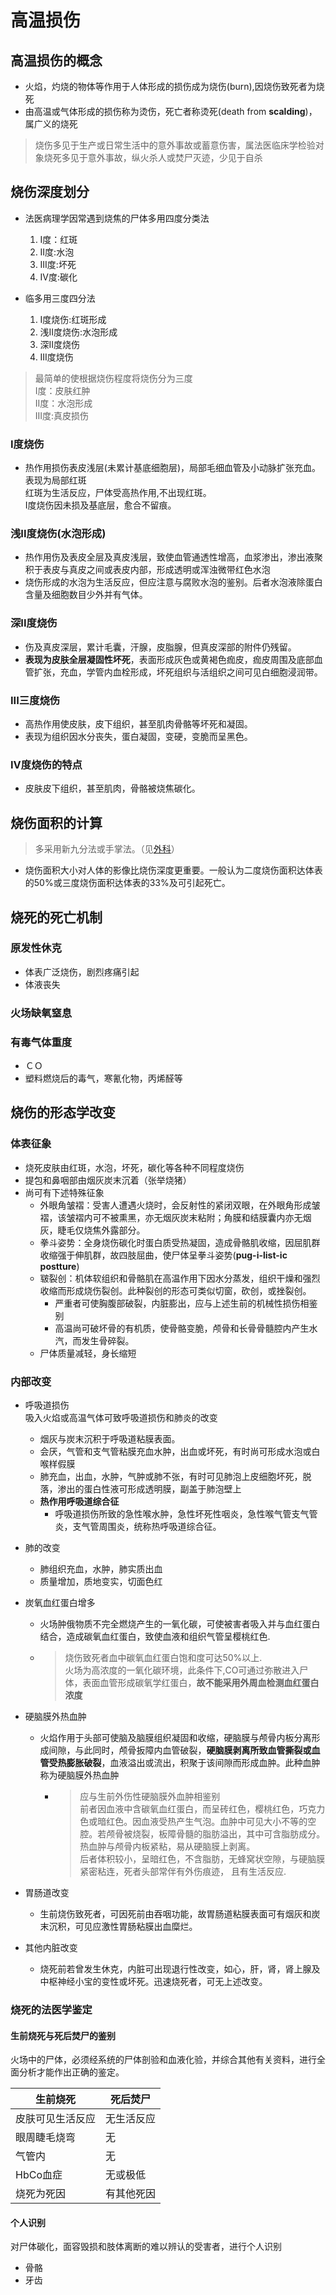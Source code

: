 # 高温损伤
## 高温损伤的概念
- 火焰，灼烧的物体等作用于人体形成的损伤成为烧伤(burn),因烧伤致死者为烧死
- 由高温或气体形成的损伤称为烫伤，死亡者称烫死(death from **scalding**)，属广义的烧死

>烧伤多见于生产或日常生活中的意外事故或蓄意伤害，属法医临床学检验对象烧死多见于意外事故，纵火杀人或焚尸灭迹，少见于自杀

## 烧伤深度划分
- 法医病理学因常遇到烧焦的尸体多用四度分类法  
  1. I度：红斑
  2. II度:水泡
  3. III度:坏死
  4. IV度:碳化

- 临多用三度四分法  
  1. I度烧伤:红斑形成
  2. 浅II度烧伤:水泡形成
  3. 深II度烧伤
  4. III度烧伤

>最简单的使根据烧伤程度将烧伤分为三度  
I度：皮肤红肿  
II度：水泡形成  
III度:真皮损伤

### I度烧伤
- 热作用损伤表皮浅层(未累计基底细胞层)，局部毛细血管及小动脉扩张充血。  
表现为局部红斑  
红斑为生活反应，尸体受高热作用,不出现红斑。  
I度烧伤因未损及基底层，愈合不留痕。

### 浅II度烧伤(水泡形成)
- 热作用伤及表皮全层及真皮浅层，致使血管通透性增高，血浆渗出，渗出液聚积于表皮与真皮之间或表皮内部，形成透明或浑浊微带红色水泡　　
- 烧伤形成的水泡为生活反应，但应注意与腐败水泡的鉴别。后者水泡液除蛋白含量及细胞数目少外并有气体。

### 深II度烧伤
- 伤及真皮深层，累计毛囊，汗腺，皮脂腺，但真皮深部的附件仍残留。
- **表现为皮肤全层凝固性坏死**，表面形成灰色或黄褐色痂皮，痂皮周围及底部血管扩张，充血，学管内血栓形成，坏死组织与活组织之间可见白细胞浸润带。

### III三度烧伤
- 高热作用使皮肤，皮下组织，甚至肌肉骨骼等坏死和凝固。
- 表现为组织因水分丧失，蛋白凝固，变硬，变脆而呈黑色。

### IV度烧伤的特点
- 皮肤皮下组织，甚至肌肉，骨骼被烧焦碳化。
  
## 烧伤面积的计算
>多采用新九分法或手掌法。（见[外科](/Surgery/烧伤1.md )）
- 烧伤面积大小对人体的影像比烧伤深度更重要。一般认为二度烧伤面积达体表的50%或三度烧伤面积达体表的33%及可引起死亡。
  
## 烧死的死亡机制
### 原发性休克
- 体表广泛烧伤，剧烈疼痛引起
- 体液丧失
### 火场缺氧窒息
### 有毒气体重度
- ＣＯ
- 塑料燃烧后的毒气，寒氰化物，丙烯醛等

## 烧伤的形态学改变
### 体表征象
- 烧死皮肤由红斑，水泡，坏死，碳化等各种不同程度烧伤
- 提包和鼻咽部由烟灰炭末沉着（张举烧猪）
- 尚可有下述特殊征象
  - 外眼角皱褶：受害人遭遇火烧时，会反射性的紧闭双眼，在外眼角形成皱褶，该皱褶内可不被熏黑，亦无烟灰炭末粘附；角膜和结膜囊内亦无烟灰，睫毛仅烧焦外露部分。
  - 拳斗姿势：全身烧伤碳化时蛋白质受热凝固，造成骨骼肌收缩，因屈肌群收缩强于伸肌群，故四肢屈曲，使尸体呈拳斗姿势(**pug-i-list-ic postture**)
  - 皲裂创：机体软组织和骨骼肌在高温作用下因水分蒸发，组织干燥和强烈收缩而形成烧伤裂创。此种裂创的形态可类似切窗，砍创，或挫裂创。
    - 严重者可使胸腹部破裂，内脏膨出，应与上述生前的机械性损伤相鉴别
    - 高温尚可破坏骨的有机质，使骨骼变脆，颅骨和长骨骨髓腔内产生水汽，而发生骨碎裂。
  - 尸体质量减轻，身长缩短

### 内部改变
- 呼吸道损伤  
  吸入火焰或高温气体可致呼吸道损伤和肺炎的改变
  - 烟灰与炭末沉积于呼吸道粘膜表面。
  - 会厌，气管和支气管粘膜充血水肿，出血或坏死，有时尚可形成水泡或白喉样假膜
  - 肺充血，出血，水肿，气肿或肺不张，有时可见肺泡上皮细胞坏死，脱落，渗出的蛋白性液可形成透明膜，副盖于肺泡壁上
  - **热作用呼吸道综合征**
    - 呼吸道损伤所致的急性喉水肿，急性坏死性咽炎，急性喉气管支气管炎，支气管周围炎，统称热呼吸道综合征。
- 肺的改变
  - 肺组织充血，水肿，肺实质出血
  - 质量增加，质地变实，切面色红
- 炭氧血红蛋白增多
  - 火场肿俄物质不完全燃烧产生的一氧化碳，可使被害者吸入并与血红蛋白结合，造成碳氧血红蛋白，致使血液和组织气管呈樱桃红色.  
  - >烧伤致死者血中碳氧血红蛋白饱和度可达50%以上.<br>火场为高浓度的一氧化碳环境，此条件下,CO可通过弥散进入尸体，表面血管形成碳氧学红蛋白，**故不能采用外周血检测血红蛋白浓度**
- 硬脑膜外热血肿
  - 火焰作用于头部可使脑及脑膜组织凝固和收缩，硬脑膜与颅骨内板分离形成间隙，与此同时，颅骨扳障内血管破裂，**硬脑膜剥离所致血管撕裂或血管受热膨胀破裂**，血液溢出或流出，积聚于该间隙而形成血肿。此种血肿称为硬脑膜外热血肿
    - >应与生前外伤性硬脑膜外血肿相鉴别<br>前者因血液中含碳氧血红蛋白，而呈砖红色，樱桃红色，巧克力色或暗红色。因血液受热产生气泡。血肿中可见大小不等的空腔。若颅骨被烧裂，板障骨髓的脂肪溢出，其中可含脂肪成分。热血肿与颅骨内板紧粘，易从硬脑膜上剥离。<br>后者体积较小，呈暗红色，不含脂肪，无蜂窝状空隙，与硬脑膜紧密粘连，死者头部常伴有外伤痕迹， 且有生活反应.<br>
     
 - 胃肠道改变
   - 生前烧伤致死者，可因死前由吞咽功能，故胃肠道粘膜表面可有烟灰和炭末沉积，可见应激性胃肠粘膜出血糜烂。
 - 其他内脏改变
   - 烧死前若曾发生休克，内脏可出现退行性改变，如心，肝，肾，肾上腺及中枢神经小宝的变性或坏死。迅速烧死者，可无上述改变。

### 烧死的法医学鉴定
#### **生前烧死与死后焚尸的鉴别**
火场中的尸体，必须经系统的尸体剖验和血液化验，并综合其他有关资料，进行全面分析才能作出正确的鉴定。

生前烧死| 死后焚尸
---------|----------
 皮肤可见生活反应| 无生活反应
 眼周睫毛烧弯|无
 气管内|无
 HbCo血症|无或极低
 烧死为死因|有其他死因

####  个人识别
  对尸体碳化，面容毁损和肢体离断的难以辨认的受害者，进行个人识别
  - 骨骼
  - 牙齿